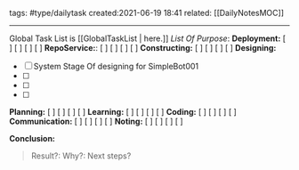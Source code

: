 tags: #type/dailytask 
created:2021-06-19 18:41
related: [[DailyNotesMOC]]
___
Global Task List is [[GlobalTaskList | here.]]
_List Of Purpose_:
**Deployment:**
[ ]
[ ]
[ ]
[ ]
 **RepoService:**:
[ ]
[ ]
[ ]
[ ]
**Constructing:**
[ ]
[ ]
[ ]
[ ]
**Designing:**
- [ ] System Stage Of designing for SimpleBot001 
- [ ] 
- [ ] 
- [ ] 
**Planning:**
[ ]
[ ]
[ ]
[ ]
**Learning:**
[ ]
[ ]
[ ]
[ ]
**Coding:**
[ ]
[ ]
[ ]
[ ]
**Communication:**
[ ]
[ ]
[ ]
[ ]
**Noting:**
[ ]
[ ]
[ ]
[ ]

**Conclusion:**
> Result?:
> Why?:
> Next steps?
